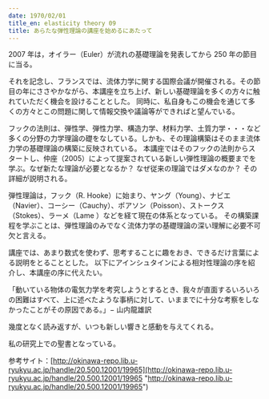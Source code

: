```yaml
---
date: 1970/02/01
title_en: elasticity theory 09
title: あらたな弾性理論の講座を始めるにあたって
---
```


2007 年は，オイラー（Euler）が流れの基礎理論を発表してから 250 年の節目に当る。

それを記念し、フランスでは、流体力学に関する国際会議が開催される。その節目の年にささやかながら、本講座を立ち上げ、新しい基礎理論を多くの方々に触れていただく機会を設けることとした。
同時に、私自身もこの機会を通じて多くの方々とこの問題に関して情報交換や議論等ができればと望んでいる。

フックの法則は、弾性学、弾性力学、構造力学、材料力学、土質力学・・・など多くの分野の力学理論の礎をなしている。しかも、その理論構築はそのまま流体力学の基礎理論の構築に反映されている。
本講座ではそのフックの法則からスタートし、仲座（2005）によって提案されている新しい弾性理論の概要までを学ぶ。なぜ新たな理論が必要となるか？ なぜ従来の理論ではダメなのか？ その詳細が説明される。

弾性理論は，フック（R. Hooke）に始まり、ヤング（Young）、ナビエ（Navier）、コーシー（Cauchy）、ポアソン（Poisson）、ストークス（Stokes）、ラーメ（Lame ）などを経て現在の体系となっている。
その構築課程を学ぶことは、弾性理論のみでなく流体力学の基礎理論の深い理解に必要不可欠と言える。

講座では、あまり数式を使わず、思考することに趣をおき、できるだけ言葉による説明をとることとした。
以下にアインシュタインによる相対性理論の序を紹介し、本講座の序に代えたい。

「動いている物体の電気力学を考究しようとするとき、我々が直面するいろいろの困難はすべて、上に述べたような事柄に対して、いままでに十分な考察をしなかったことがその原因である。」− 山内龍雄訳

幾度となく読み返すが、いつも新しい響きと感動を与えてくれる。

私の研究上での聖書となっている。

参考サイト：[http://okinawa-repo.lib.u-ryukyu.ac.jp/handle/20.500.12001/19965](http://okinawa-repo.lib.u-ryukyu.ac.jp/handle/20.500.12001/19965 "http://okinawa-repo.lib.u-ryukyu.ac.jp/handle/20.500.12001/19965")
